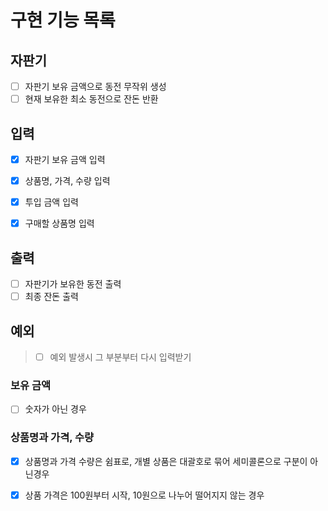 # 구현 기능 목록

## 자판기
* [ ] 자판기 보유 금액으로 동전 무작위 생성
* [ ] 현재 보유한 최소 동전으로 잔돈 반환

## 입력
* [x] 자판기 보유 금액 입력
* [x] 상품명, 가격, 수량 입력
* [x] 투입 금액 입력
* [x] 구매할 상품명 입력


## 출력
* [ ] 자판기가 보유한 동전 출력
* [ ] 최종 잔돈 출력

## 예외
> * [ ] 예외 발생시 그 부분부터 다시 입력받기

### 보유 금액
* [ ] 숫자가 아닌 경우

### 상품명과 가격, 수량
* [x] 상품명과 가격 수량은 쉼표로, 개별 상품은 대괄호로 묶어 세미콜론으로 구분이 아닌경우
* [x] 상품 가격은 100원부터 시작, 10원으로 나누어 떨어지지 않는 경우

